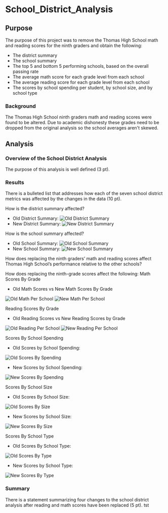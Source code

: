 # School_District_Analysis
## Purpose
The purpose of this project was to remove the Thomas High School math and reading scores for the ninth graders and obtain the following:
* The district summary
* The school summary
* The top 5 and bottom 5 performing schools, based on the overall passing rate
* The average math score for each grade level from each school
* The average reading score for each grade level from each school
* The scores by school spending per student, by school size, and by school type

### Background
The Thomas High School ninth graders math and reading scores were found to be altered. Due to academic dishonesty these grades need to be dropped from the original analysis so the school averages aren't skewed.

## Analysis


### Overview of the School District Analysis
The purpose of this analysis is well defined (3 pt).

### Results
There is a bulleted list that addresses how each of the seven school district metrics was affected by the changes in the data (10 pt).

How is the district summary affected?

* Old District Summary:
![Old District Summary](Analysis/OldDistrictSummary.png)
* New District Summary:
![New District Summary](Analysis/NewDistrictSummary.png)

How is the school summary affected?
* Old School Summary:
![Old School Summary](Analysis/OldSchoolSummary.png)
* New School Summary:
![New School Summary](Analysis/NewSchoolSummary1.png)


How does replacing the ninth graders’ math and reading scores affect Thomas High School’s performance relative to the other schools?

How does replacing the ninth-grade scores affect the following:
Math Scores By Grade
* Old Math Scores vs New Math Scores By Grade

![Old Math Per School](Analysis/OldMathPerSchool.png) ![New Math Per School](Analysis/NewMathPerSchool.png)

Reading Scores By Grade
* Old Reading Scores vs New Reading Scores by Grade

![Old Reading Per School](Analysis/OldReadingPerSchool.png) ![New Reading Per School](Analysis/NewReadingPerSchool.png)



Scores By School Spending

* Old Scores by School Spending:

![Old Scores By Spending](Analysis/OldScoresBySpending.png)

* New Scores by School Spending:

![New Scores By Spending](Analysis/NewScoreBySpend.png)

Scores By School Size

* Old Scores By School Size:

![Old Scores By Size](Analysis/OldScoresBySize.png)

* New Scores by School Size:

![New Scores By Size](Analysis/NewScoreBySize.png)

Scores By School Type

* Old Scores By School Type:

![Old Scores By Type](Analysis/OldScoresByType.png)

* New Scores by School Type:

![New Scores By Type](Analysis/NewScoreByType.png)


### Summary
There is a statement summarizing four changes to the school district analysis after reading and math scores have been replaced (5 pt). tst
